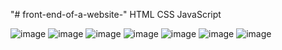 "# front-end-of-a-website-" 
HTML
CSS
JavaScript

![image](https://user-images.githubusercontent.com/97490401/179755660-08561f2a-c9e3-4063-80b1-d1de1c09e09d.png)
![image](https://user-images.githubusercontent.com/97490401/179755759-eab53e62-c81a-476b-9341-bc8cac5da9e0.png)
![image](https://user-images.githubusercontent.com/97490401/179755871-2e31c8e4-3edd-42c4-a46e-9a4828bcdbd9.png)
![image](https://user-images.githubusercontent.com/97490401/179755987-97ec5b59-0922-4328-94e2-e5db864c608d.png)
![image](https://user-images.githubusercontent.com/97490401/179756084-1fae319e-6289-4ddd-b462-08945f633311.png)
![image](https://user-images.githubusercontent.com/97490401/179756150-d0258189-3854-4920-b57b-cca5ecb06d96.png)
![image](https://user-images.githubusercontent.com/97490401/179756232-2310867d-2415-45f6-ac06-5e4fd49a12f2.png)


